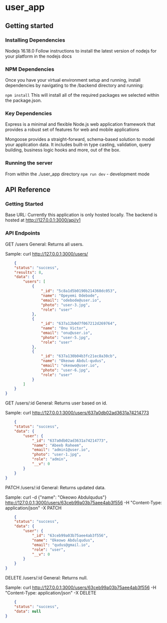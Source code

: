 # user_app

## Getting started

### Installing Dependencies

Nodejs 16.18.0 Follow instructions to install the latest version of nodejs for your platform in the nodejs docs

### NPM Dependencies

Once you have your virtual environment setup and running, install dependencies by navigating to the /backend directory and running:

`npm install`
This will install all of the required packages we selected within the package.json.

### Key Dependencies

Express is a minimal and flexible Node.js web application framework that provides a robust set of features for web and mobile applications

Mongoose provides a straight-forward, schema-based solution to model your application data. It includes built-in type casting, validation, query building, business logic hooks and more, out of the box.

### Running the server

From within the ./user_app directory
`npm run dev` - development mode

## API Reference

### Getting Started

Base URL: Currently this application is only hosted locally. The backend is hosted at http://127.0.0.1:3000/api/v1

### API Endpoints

GET /users General: Returns all users.

Sample: curl http://127.0.0.1:3000/users/

```JSON
    {
    "status": "success",
    "results": 8,
    "data": {
        "users": [
            {
                "_id": "5c8a1d5b0190b214360dc053",
                "name": "Opeyemi Odebode",
                "email": "odebode@user.io",
                "photo": "user-3.jpg",
                "role": "user"
            },
            {
                "_id": "637a12b0d7f067212d269764",
                "name": "Onu Victor",
                "email": "onu@user.io",
                "photo": "user-5.jpg",
                "role": "user"
            },
            {
                "_id": "637a130b04b3fc21ec8a30cb",
                "name": "Okeowo Abdul-qudus",
                "email": "okeowo@user.io",
                "photo": "user-6.jpg",
                "role": "user"
            }
        ]
    }
}
```

GET /users/:id General: Returns user based on id.

Sample: curl http://127.0.0.1:3000/users/637a0db02ad3631a74214773

```JSON
    {
    "status": "success",
    "data": {
        "user": {
            "_id": "637a0db02ad3631a74214773",
            "name": "Abeeb Raheem",
            "email": "admin1@user.io",
            "photo": "user-1.jpg",
            "role": "admin",
            "__v": 0
        }
    }
}
```

PATCH /users/:id General: Returns updated data.

Sample: curl -d {"name": "Okeowo Abdulqudus"} http://127.0.0.1:3000/users/63ceb99a03b75aee4ab3f556 -H "Content-Type: application/json" -X PATCH

```JSON
    {
    "status": "success",
    "data": {
        "user": {
            "_id": "63ceb99a03b75aee4ab3f556",
            "name": "Okeowo Abdulqudus",
            "email": "qudus@gmail.io",
            "role": "user",
            "__v": 0
        }
    }
}
```

DELETE /users/:id General: Returns null.

Sample: curl http://127.0.0.1:3000/users/63ceb99a03b75aee4ab3f556 -H "Content-Type: application/json" -X DELETE

```JSON
    {
    "status": "success",
    "data": null
}
```
